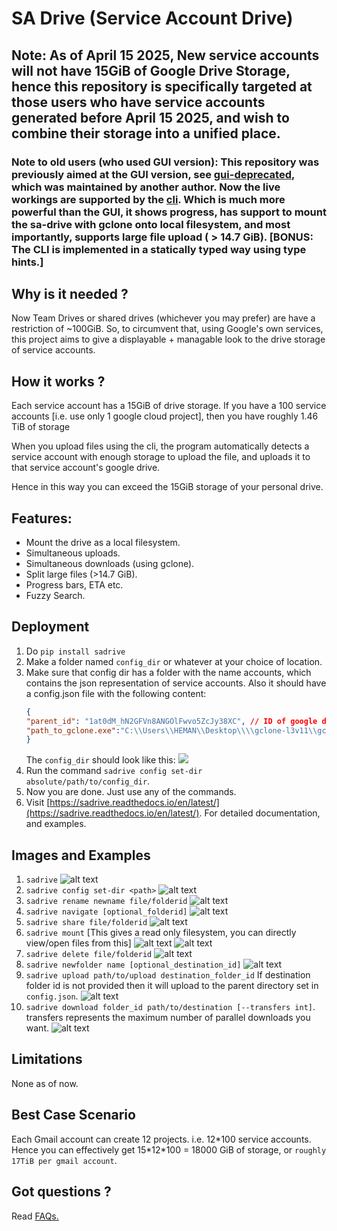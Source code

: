 # SA Drive (Service Account Drive)

## Note: As of April 15 2025, New service accounts will not have 15GiB of Google Drive Storage, hence this repository is specifically targeted at those users who have service accounts generated before April 15 2025, and wish to combine their storage into a unified place. 

### Note to old users (who used GUI version): This repository was previously aimed at the GUI version, see [gui-deprecated](./gui-deprecated/), which was maintained by another author. Now the live workings are supported by the [cli](./sadrive/). Which is much more powerful than the GUI, it shows progress, has support to mount the sa-drive with gclone onto local filesystem, and most importantly, supports large file upload ( > 14.7 GiB). [BONUS: The CLI is implemented in a statically typed way using type hints.]

## Why is it needed ?
Now Team Drives or shared drives (whichever you may prefer) are have a restriction of ~100GiB. So, to circumvent that, 
using Google's own services, this project aims to give a displayable + managable look to the drive storage of service accounts.

## How it works ?
Each service account has a 15GiB of drive storage. 
If you have a 100 service accounts [i.e. use only 1 google cloud project], then you have roughly 1.46 TiB of storage

When you upload files using the cli, the program automatically detects a service account with enough storage to upload the file, and uploads it to that service account's google drive.

Hence in this way you can exceed the 15GiB storage of your personal drive.
## Features:
- Mount the drive as a local filesystem.
- Simultaneous uploads.
- Simultaneous downloads (using gclone).
- Split large files (>14.7 GiB).
- Progress bars, ETA etc.
- Fuzzy Search.

## Deployment
1. Do `pip install sadrive`
2. Make a folder named `config_dir` or whatever at your choice of location.
3. Make sure that config dir has a folder with the name accounts, which contains the json representation of service accounts. Also it should have a config.json file with the following content:
    ```json
    {
    "parent_id": "1at0dM_hN2GFVn8ANGOlFwvo5ZcJy38XC", // ID of google drive fodler in your personal account where you want the sa-drive to be hosted.
    "path_to_gclone.exe":"C:\\Users\\HEMAN\\Desktop\\\\gclone-l3v11\\gclone.exe" // Path to gclone.exe. Downlaod from: https://github.com/l3v11/gclone
    }
    ```
    The `config_dir` should look like this:
    ![](https://i.ibb.co/VW4dpV43/image.png)
3. Run the command `sadrive config set-dir absolute/path/to/config_dir`. 
4. Now you are done. Just use any of the commands. 
4. Visit [https://sadrive.readthedocs.io/en/latest/](https://sadrive.readthedocs.io/en/latest/). For detailed documentation, and examples.

## Images and Examples
1. `sadrive`
    ![alt text](https://raw.githubusercontent.com/jsmaskeen/sa-drive/refs/heads/main/docs/_static/images/image.png)
2. `sadrive config set-dir <path>` 
    ![alt text](https://raw.githubusercontent.com/jsmaskeen/sa-drive/refs/heads/main/docs/_static/images/image-1.png)
3. `sadrive rename newname file/folderid`
    ![alt text](https://raw.githubusercontent.com/jsmaskeen/sa-drive/refs/heads/main/docs/_static/images/image-2.png)
4. `sadrive navigate [optional_folderid]`
    ![alt text](https://raw.githubusercontent.com/jsmaskeen/sa-drive/refs/heads/main/docs/_static/images/image-3.png)
5. `sadrive share file/folderid`
    ![alt text](https://raw.githubusercontent.com/jsmaskeen/sa-drive/refs/heads/main/docs/_static/images/image-4.png)
6. `sadrive mount` [This gives a read only filesystem, you can directly view/open files from this]
    ![alt text](https://raw.githubusercontent.com/jsmaskeen/sa-drive/refs/heads/main/docs/_static/images/image-5.png)
    ![alt text](https://raw.githubusercontent.com/jsmaskeen/sa-drive/refs/heads/main/docs/_static/images/image-6.png)
7. `sadrive delete file/folderid`
    ![alt text](https://raw.githubusercontent.com/jsmaskeen/sa-drive/refs/heads/main/docs/_static/images/image-7.png)
8. `sadrive newfolder name [optional_destination_id]`
    ![alt text](https://raw.githubusercontent.com/jsmaskeen/sa-drive/refs/heads/main/docs/_static/images/image-8.png)
9. `sadrive upload path/to/upload destination_folder_id` If destination folder id is not provided then it will upload to the parent directory set in `config.json`.
    ![alt text](https://raw.githubusercontent.com/jsmaskeen/sa-drive/refs/heads/main/docs/_static/images/image-9.png)
10. `sadrive download folder_id path/to/destination [--transfers int]`. transfers represents the maximum number of parallel downloads you want.
    ![alt text](https://raw.githubusercontent.com/jsmaskeen/sa-drive/refs/heads/main/docs/_static/images/image-10.png)

## Limitations
None as of now.

## Best Case Scenario
Each Gmail account can create 12 projects. i.e. 12*100 service accounts. 
Hence you can effectively get 15\*12\*100 = 18000 GiB of storage, or `roughly 17TiB per gmail account`.

## Got questions ?

Read [FAQs.](./FAQ.md)